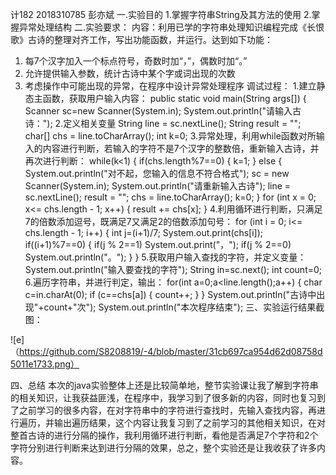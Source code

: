 计182 2018310785 彭亦斌
一.实验目的
1.掌握字符串String及其方法的使用
2.掌握异常处理结构
二.实验要求：
内容：利用已学的字符串处理知识编程完成《长恨歌》古诗的整理对齐工作，写出功能函数，并运行。达到如下功能：
1.	每7个汉字加入一个标点符号，奇数时加“，”，偶数时加“。”
2.	允许提供输入参数，统计古诗中某个字或词出现的次数
3.	考虑操作中可能出现的异常，在程序中设计异常处理程序
调试过程：
1.建立静态主函数，获取用户输入内容：
	public static void main(String args[]) {
		Scanner sc=new Scanner(System.in);
		System.out.println("请输入古诗：");
 2.定义相关变量
 		String line = sc.nextLine();
    String result = "";
    char[] chs = line.toCharArray();
    int k=0;
 3.异常处理，利用while函数对所输入的内容进行判断，若输入的字符不是7个汉字的整数倍，重新输入古诗，并再次进行判断：
 		while(k<1) {
			if(chs.length%7==0) {
				k=1;
			}
			else {
				System.out.println("对不起，您输入的信息不符合格式");
				sc = new Scanner(System.in);
				System.out.println("请重新输入古诗");
				line = sc.nextLine();
				result = "";
				chs = line.toCharArray();
				k=0;
			}
      			for (int x = 0; x<= chs.length - 1; x++) {
				result += chs[x];
			}
4.利用循环进行判断，只满足7的倍数添加逗号，既满足7又满足2的倍数添加句号：
		for (int i = 0; i<= chs.length - 1; i++) {
			int j=(i+1)/7;
			System.out.print(chs[i]);
			if((i+1)%7==0) {
				if(j % 2==1)
					System.out.print("，");
				if(j % 2==0)
					System.out.println("。");
			}
		}
5.获取用户输入查找的字符，并定义变量：
		System.out.println("输入要查找的字符");
		String in=sc.next();
    int count=0;
6.遍历字符串，并进行判定，输出：
		for(int a=0;a<line.length();a++) {
			char c=in.charAt(0);
			if (c==chs[a]) {
			    count++;
			   }
		}
		 System.out.println("古诗中出现"+count+"次");
		 System.out.println("本次程序结束");
三、实验运行结果截图：

![e]（https://github.com/S8208819/-4/blob/master/31cb697ca954d62d08758d5011e1733.png）

四、总结
  本次的java实验整体上还是比较简单地，整节实验课让我了解到字符串的相关知识，让我获益匪浅，在程序中，我学习到了很多新的内容，同时也复习到了之前学习的很多内容，在对字符串中的字符进行查找时，先输入查找内容，再进行遍历，并输出遍历结果，这个内容让我复习到了之前学习的其他相关知识，在对整首古诗的进行分隔的操作，我利用循环进行判断，看他是否满足7个字符和2个字符分别进行判断来达到进行分隔的效果，总之，整个实验还是让我收获了许多内容。
    
